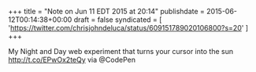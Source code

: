 +++
title = "Note on Jun 11 EDT 2015 at 20:14"
publishdate = 2015-06-12T00:14:38+00:00
draft = false
syndicated = [ 'https://twitter.com/chrisjohndeluca/status/609151789020106800?s=20' ]
+++

My Night and Day web experiment that turns your cursor into the sun http://t.co/EPwOx2teQy via @CodePen
